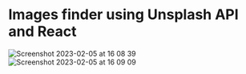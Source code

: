 # Images finder using Unsplash API and React

![Screenshot 2023-02-05 at 16 08 39](https://user-images.githubusercontent.com/97364283/216827485-ae14eabb-f647-4747-a325-93f8680304c5.png)
![Screenshot 2023-02-05 at 16 09 09](https://user-images.githubusercontent.com/97364283/216827510-927e7e64-f3b7-4e55-b596-1108a53f21a1.png)

